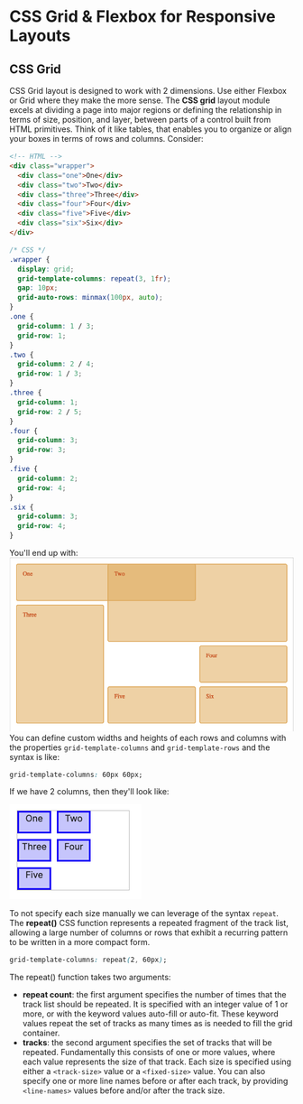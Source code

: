 # CSS Grid & Flexbox for Responsive Layouts

## CSS Grid
CSS Grid layout is designed to work with 2 dimensions. Use either Flexbox or Grid where they make the more sense. The **CSS grid** layout module excels at dividing a page into major regions or defining the relationship in terms of size, position, and layer, between parts of a control built from HTML primitives. Think of it like tables, that enables you to organize or align your boxes in terms of rows and columns. Consider:
```html
<!-- HTML -->
<div class="wrapper">
  <div class="one">One</div>
  <div class="two">Two</div>
  <div class="three">Three</div>
  <div class="four">Four</div>
  <div class="five">Five</div>
  <div class="six">Six</div>
</div>
```
```css
/* CSS */
.wrapper {
  display: grid;
  grid-template-columns: repeat(3, 1fr);
  gap: 10px;
  grid-auto-rows: minmax(100px, auto);
}
.one {
  grid-column: 1 / 3;
  grid-row: 1;
}
.two {
  grid-column: 2 / 4;
  grid-row: 1 / 3;
}
.three {
  grid-column: 1;
  grid-row: 2 / 5;
}
.four {
  grid-column: 3;
  grid-row: 3;
}
.five {
  grid-column: 2;
  grid-row: 4;
}
.six {
  grid-column: 3;
  grid-row: 4;
}
```
You'll end up with:
![CSS Grid layout example](../imgs/grid_layout_example.png)
You can define custom widths and heights of each rows and columns with the properties `grid-template-columns` and `grid-template-rows` and the syntax is like:
```css
grid-template-columns: 60px 60px;
```
If we have 2 columns, then they'll look like:

![Grid template columns example](../imgs/grid_template_columns_example.png)

To not specify each size manually we can leverage of the syntax `repeat`. The **repeat()** CSS function represents a repeated fragment of the track list, allowing a large number of columns or rows that exhibit a recurring pattern to be written in a more compact form.
```css
grid-template-columns: repeat(2, 60px);
```
The repeat() function takes two arguments:
  - **repeat count**: the first argument specifies the number of times that the track list should be repeated. It is specified with an integer value of 1 or more, or with the keyword values auto-fill or auto-fit. These keyword values repeat the set of tracks as many times as is needed to fill the grid container.
  - **tracks**: the second argument specifies the set of tracks that will be repeated. Fundamentally this consists of one or more values, where each value represents the size of that track. Each size is specified using either a `<track-size>` value or a `<fixed-size>` value. You can also specify one or more line names before or after each track, by providing `<line-names>` values before and/or after the track size.